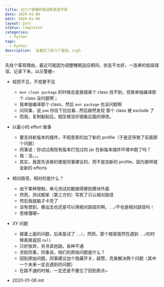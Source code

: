 ```yaml
---
title: 记几个很傻的错误和思虑不周
date: 2020-01-06
edit: 2020-01-06
layout: post
status: Completed
categories:
  - Python
tags:
  - Python
description:  连着犯了好几个错误，sigh
---
```


先找个客观理由，最近可能因为调整睡眠适应期间，状态不太好，一连串的低级错误，记录下来，以示警醒~

- 视而不见，不视更不见
  - `mvn clean package` 的时候总是报错某个 class 找不到，但我单独编译那个 class 没问题啊；
  - 我单独编译那个 class，然后 `mvn package` 也没问题啊
  - 问同事，说 `pom` 你往下拉拉看...然后赫然发现 那个 class 被 exclude 了
  - 而我，复制黏贴后，就压根没仔细看后面的得改。

- 以最小的 effort 做事
  - 要支持新版本的插件，不假思索的加了新的 profile（于是还导致了前面那个问题）
  - 同事说：你试过用现有版本打包过的 jar 在新版本插件环境中跑了吗？
  - 我：没。。。
  - 其实，我首先该做的便是同事建议的，而不是加新的 profile，因为那样就会新的 efforts

- 相对路径，相对的是什么？
  - 由于某种限制，单元测试的数据得挪到模块外面
  - 然而，测试框架（第三方的）写死了只认相对路径
  - 然后我就脑子卡壳了
  - 没有想到，挪出去也还是可以用相对路径的啊，`../`不也是相对路径吗！
  - 思维僵硬~

- XY 问题
  - 接着上面的问题，后来是试了 `../`，然而，那个框架竟然在遇到 `../`的时候直接返回 `null`
  - 只好放弃，另寻其他路。各种不通
  - 求助同事，同事说，咱们的原始问题是什么？
  - 回到原始问题，同事建议加个隐藏开关，超赞，完美解决两个问题（其中一个未来一定会遇到的问题）
  - 在路不通的时候，一定还是不要忘了回到原点~


- 2020-01-06 init
